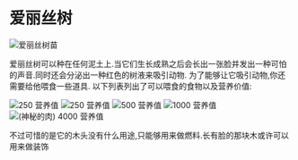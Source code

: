 # 爱丽丝树

![爱丽丝树苗](block:betterwithaddons:sapling_luretree@0)

爱丽丝树可以种在任何泥土上.当它们生长成熟之后会长出一张脸并发出一种可怕的声音.同时还会分泌出一种红色的树液来吸引动物.
为了能够让它吸引动物,你还需要给他喂食一些道具.
以下列表列出了可以喂食的食物以及营养价值:

![250 营养值](item:betterwithaddons:rotten_food@0)
![250 营养值](item:minecraft:rotten_flesh@0)
![500 营养值](item:minecraft:glowstone_dust@0)
![1000 营养值](item:betterwithaddons:material@3)
![(神秘的肉) 4000 营养值](item:betterwithmods:mystery_meat@0)

不过可惜的是它的木头没有什么用途,只能够用来做燃料.长有脸的那块木或许可以用来做装饰